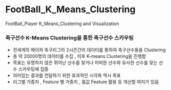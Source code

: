 # FootBall_K_Means_Clustering
FootBall_Player K_Means_Clustering and Visualization

### 축구선수 K-Means Clustering을 통한 축구선수 스카우팅

* 전세계의 메이져 축구리그의 2시즌간의 데이터를 통하여 축구선수들을 Clustering
* 총 약 20000명의 데이터를 수집 , 이후 K-means Clustering을 진행함
* 목표는 유명하지 않은 뛰어난 선수를 찾거나 어떠한 선수와 유사한 선수를 찾는 선수 스카우팅에 집중
* 의미있는 결과를 전달하기 위한 효과적인 시각화 역시 목표 
* 리그별 가중치 , Feature 별 가중치 , 몸값 Feature 활용 등 개선할 여지가 있음
